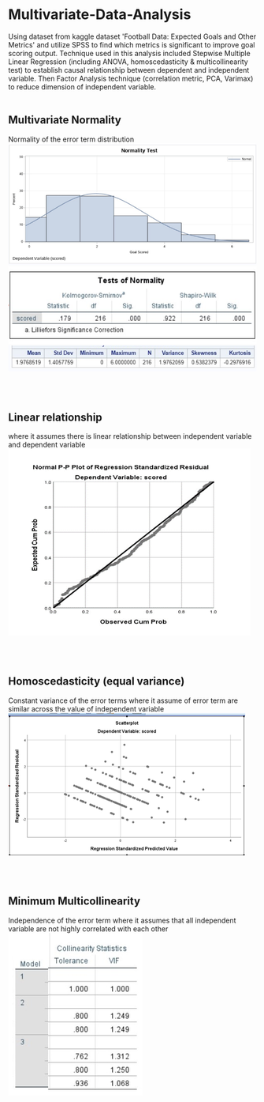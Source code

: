 # Multivariate-Data-Analysis
Using dataset from kaggle dataset 'Football Data: Expected Goals and Other Metrics' and utilize SPSS to find which metrics is significant to improve goal scoring output. Technique used in this analysis included Stepwise Multiple Linear Regression (including ANOVA, homoscedasticity & multicollinearity test) to establish causal relationship between dependent and independent variable. Then Factor Analysis technique (correlation metric, PCA, Varimax) to reduce dimension of independent variable.
<br></br>
## Multivariate Normality
Normality of the error term distribution
<br>![result](image/normality1.png)
<br>![result](image/normality2.png)
<br>![result](image/normality3.png)

<br></br>
## Linear relationship 
where it assumes there is linear relationship between independent variable and dependent variable
<br>![result](image/linear.png)

<br></br>
## Homoscedasticity (equal variance) 
Constant variance of the error terms where it assume of error term are similar across the value of independent variable
<br>![result](image/homo.png)

<br></br>
## Minimum Multicollinearity 
Independence of the error term where it assumes that all independent variable are not highly correlated with each other 
<br>![result](image/coll.png)
